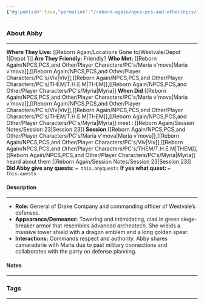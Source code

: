 ```yaml
---
{"dg-publish":true,"permalink":"/reborn-again/npcs-pcs-and-other/npcs/friendly/abby/"}
---
```





### About Abby
---
**Where They Live:** [[Reborn Again/Locations Gone to/Westvale/Depot 1\|Depot 1]]
**Are They Friendly:** Friendly?
**Who Met:** [[Reborn Again/NPCS,PCS,and Other/Player Characters/PC's/Maria v'mova\|Maria v'mova]],[[Reborn Again/NPCS,PCS,and Other/Player Characters/PC's/Viv\|Viv]],[[Reborn Again/NPCS,PCS,and Other/Player Characters/PC's/THEM/T.H.E.M\|THEM]],[[Reborn Again/NPCS,PCS,and Other/Player Characters/PC's/Myria\|Myria]]
**When Did** [[Reborn Again/NPCS,PCS,and Other/Player Characters/PC's/Maria v'mova\|Maria v'mova]],[[Reborn Again/NPCS,PCS,and Other/Player Characters/PC's/Viv\|Viv]],[[Reborn Again/NPCS,PCS,and Other/Player Characters/PC's/THEM/T.H.E.M\|THEM]],[[Reborn Again/NPCS,PCS,and Other/Player Characters/PC's/Myria\|Myria]] meet : [[Reborn Again/Session Notes/Session 23\|Session 23]]
**Session** [[Reborn Again/NPCS,PCS,and Other/Player Characters/PC's/Maria v'mova\|Maria v'mova]],[[Reborn Again/NPCS,PCS,and Other/Player Characters/PC's/Viv\|Viv]],[[Reborn Again/NPCS,PCS,and Other/Player Characters/PC's/THEM/T.H.E.M\|THEM]],[[Reborn Again/NPCS,PCS,and Other/Player Characters/PC's/Myria\|Myria]] heard about them [[Reborn Again/Session Notes/Session 23\|Session 23]] 
**Did Abby give any quests:** `= this.anyquests`
	**If yes what quest:** `= this.quests`


#### Description

---
- **Role:** General of Drake Company and commanding officer of Westvale’s defenses.
- **Appearance/Demeanor:** Towering and intimidating, clad in green siege-breaker armor that resembles advanced archeotech. She wields a massive tower shield with a dragon emblem and a long golden spear.
- **Interactions:** Commands respect and authority. Abby shares camaraderie with Maria due to past military connections and collaborates with the party on defense planning.
#### Notes
---



### Tags 

---



